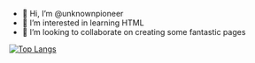 - 👋 Hi, I’m @unknownpioneer
- 👀 I’m interested in learning HTML
- 💞️ I’m looking to collaborate on creating some fantastic pages

<!---
unknownpioneer/unknownpioneer is a ✨ special ✨ repository because its `README.md` (this file) appears on your GitHub profile.
You can click the Preview link to take a look at your changes.
--->
[![Top Langs](https://github-readme-stats.vercel.app/api/top-langs/?username=anuraghazra)](https://github.com/anuraghazra/github-readme-stats)
